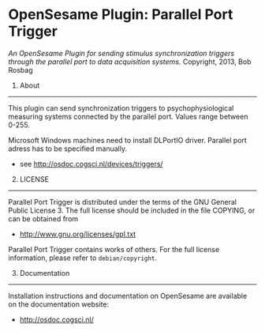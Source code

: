 OpenSesame Plugin: Parallel Port Trigger
==========

*An OpenSesame Plugin for sending stimulus synchronization triggers*
*through the parallel port to data acquisition systems.*
Copyright, 2013, Bob Rosbag

1. About
--------

This plugin can send synchronization triggers to psychophysiological measuring
systems connected by the parallel port. Values range between 0-255.

Microsoft Windows machines need to install DLPortIO driver. Parallel port adress
has to be specified manually. 

- see <http://osdoc.cogsci.nl/devices/triggers/>


2. LICENSE
----------

Parallel Port Trigger is distributed under the terms of the GNU General Public License 3.
The full license should be included in the file COPYING, or can be obtained from

- <http://www.gnu.org/licenses/gpl.txt>

Parallel Port Trigger contains works of others. For the full license information, please
refer to `debian/copyright`.

3. Documentation
----------------

Installation instructions and documentation on OpenSesame are available on the documentation website:

- <http://osdoc.cogsci.nl/>
